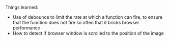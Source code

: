 Things learned:

- Use of debounce to limit the rate at which a function can fire, to ensure that the function does not fire so often that it bricks browser performance
- How to detect if browser window is scrolled to the position of the image